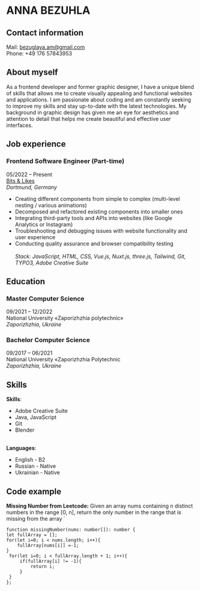 # **ANNA BEZUHLA**

## Contact information
Mail: <bezuglaya.am@gmail.com></br>
Phone: +49 176 57843953

## About myself
As a frontend developer and former graphic designer, I have a unique blend of skills that allows me to create visually appealing and functional websites and applications. I am passionate about coding and am constantly seeking to improve my skills and stay up-to-date with the latest technologies. My background in graphic design has given me an eye for aesthetics and attention to detail that helps me create beautiful and effective user interfaces.

## Job experience

### Frontend Software Engineer (Part-time)
05/2022 – Present</br>
[Bits & Likes](https://www.bitsandlikes.de/) </br>
*Dortmund, Germany* </br>
* Creating different components from simple to complex (multi-level nesting / various animations)
* Decomposed and refactored existing components into smaller ones
* Integrating third-party tools and APIs into websites (like Google Analytics or Instagram)
* Troubleshooting and debugging issues with website functionality and user experience
* Conducting quality assurance and browser compatibility testing </br></br>
*Stack: JavaScript, HTML, CSS, Vue.js, Nuxt.js, three.js, Tailwind, Git, TYPO3, Adobe Creative Suite*

## Education

### Master Computer Science
09/2021 – 12/2022 </br>
National University «Zaporizhzhia polytechnic»</br>
*Zaporizhzhia, Ukraine* </br>

### Bachelor Computer Science
09/2017 – 06/2021</br>
National University «Zaporizhzhia Polytechnic</br>
*Zaporizhzhia, Ukraine*

## Skills

**Skills**: 
* Adobe Creative Suite
* Java, JavaScript
* Git
* Blender</br></br>

**Languages**:
* English - B2
* Russian - Native
* Ukrainian - Native

## Code example
**Missing Number from Leetcode:** Given an array nums containing n distinct numbers in the range [0, n], return the only number in the range that is missing from the array
`

    function missingNumber(nums: number[]): number {
    let fullArray = [];
    for(let i=0; i < nums.length; i++){
        fullArray[nums[i]] =-1;
    }
     for(let i=0; i < fullArray.length + 1; i++){
         if(fullArray[i] != -1){
             return i;
         }
     }
    };
